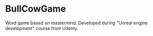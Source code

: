 # BullCowGame
Word game based on mastermind. Developed during "Unreal engine development" course from Udemy.
